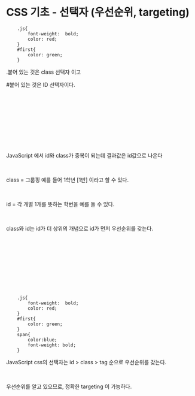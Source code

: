 # CSS 기초 - 선택자 (우선순위, targeting)

        .js{
            font-weight:  bold;
            color: red; 
        }
        #first{
            color: green;
        }
.붙어 있는 것은 class 선택자 이고

#붙어 있는 것은 ID 선택자이다.

​

​

​

​

​

<span id= 'first' class = 'js'>JavaScript</span>
에서 id와 class가 중복이 되는데 결과값은 id값으로 나온다

​

class = 그룹핑 예를 들어 1학년 [1반] 이라고 할 수 있다.

​

id = 각 개별 1개를 뜻하는 학번을 예를 들 수 있다.

​

class와 id는 id가 더 상위의 개념으로 id가 먼저 우선순위를 갖는다.

​

​

​

​

​

        .js{
            font-weight:  bold;
            color: red; 
        }
        #first{
            color: green;
        }
        span{
            color:blue;
            font-weight: bold;
        }
<span id= 'first' class = 'js'>JavaScript</span>
css의 선택자는 id > class > tag 순으로 우선순위를 갖는다.

​

우선순위를 알고 있으므로, 정확한 targeting 이 가능하다. 
